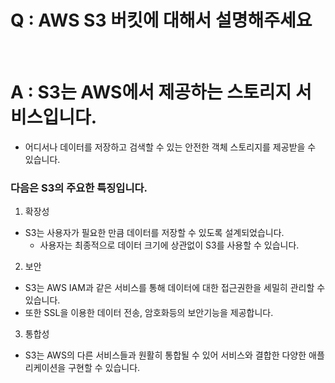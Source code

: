 # Q : AWS S3 버킷에 대해서 설명해주세요

<br />

# A : S3는 AWS에서 제공하는 스토리지 서비스입니다.

- 어디서나 데이터를 저장하고 검색할 수 있는 안전한 객체 스토리지를 제공받을 수 있습니다.

### 다음은 S3의 주요한 특징입니다.

1. 확장성

- S3는 사용자가 필요한 만큼 데이터를 저장할 수 있도록 설계되었습니다.
  - 사용자는 최종적으로 데이터 크기에 상관없이 S3를 사용할 수 있습니다.

2. 보안

- S3는 AWS IAM과 같은 서비스를 통해 데이터에 대한 접근권한을 세밀히 관리할 수 있습니다.
- 또한 SSL을 이용한 데이터 전송, 암호화등의 보안기능을 제공합니다.

3. 통합성

- S3는 AWS의 다른 서비스들과 원활히 통합될 수 있어 서비스와 결합한 다양한 애플리케이션을 구현할 수 있습니다.
